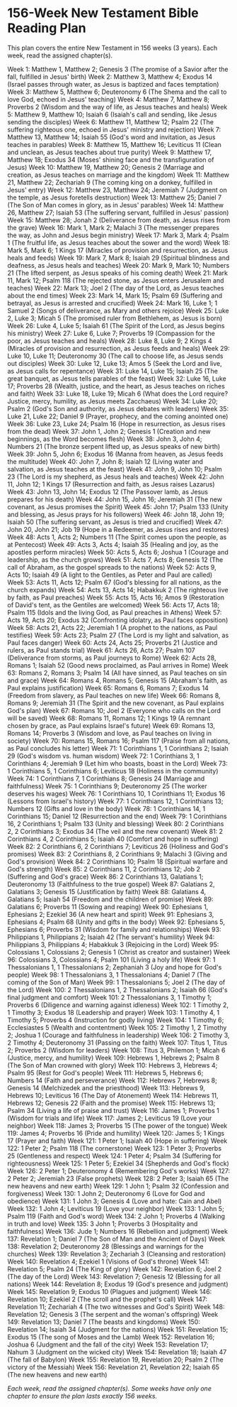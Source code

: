 # 156-Week New Testament Bible Reading Plan

This plan covers the entire New Testament in 156 weeks (3 years). Each week, read the assigned chapter(s).

Week 1: Matthew 1, Matthew 2; Genesis 3 (The promise of a Savior after the fall, fulfilled in Jesus' birth)
Week 2: Matthew 3, Matthew 4; Exodus 14 (Israel passes through water, as Jesus is baptized and faces temptation)
Week 3: Matthew 5, Matthew 6; Deuteronomy 6 (The Shema and the call to love God, echoed in Jesus' teaching)
Week 4: Matthew 7, Matthew 8; Proverbs 2 (Wisdom and the way of life, as Jesus teaches and heals)
Week 5: Matthew 9, Matthew 10; Isaiah 6 (Isaiah's call and sending, like Jesus sending the disciples)
Week 6: Matthew 11, Matthew 12; Psalm 22 (The suffering righteous one, echoed in Jesus' ministry and rejection)
Week 7: Matthew 13, Matthew 14; Isaiah 55 (God's word and invitation, as Jesus teaches in parables)
Week 8: Matthew 15, Matthew 16; Leviticus 11 (Clean and unclean, as Jesus teaches about true purity)
Week 9: Matthew 17, Matthew 18; Exodus 34 (Moses' shining face and the transfiguration of Jesus)
Week 10: Matthew 19, Matthew 20; Genesis 2 (Marriage and creation, as Jesus teaches on marriage and the kingdom)
Week 11: Matthew 21, Matthew 22; Zechariah 9 (The coming king on a donkey, fulfilled in Jesus' entry)
Week 12: Matthew 23, Matthew 24; Jeremiah 7 (Judgment on the temple, as Jesus foretells destruction)
Week 13: Matthew 25; Daniel 7 (The Son of Man comes in glory, as in Jesus' parables)
Week 14: Matthew 26, Matthew 27; Isaiah 53 (The suffering servant, fulfilled in Jesus' passion)
Week 15: Matthew 28; Jonah 2 (Deliverance from death, as Jesus rises from the grave)
Week 16: Mark 1, Mark 2; Malachi 3 (The messenger prepares the way, as John and Jesus begin ministry)
Week 17: Mark 3, Mark 4; Psalm 1 (The fruitful life, as Jesus teaches about the sower and the word)
Week 18: Mark 5, Mark 6; 1 Kings 17 (Miracles of provision and resurrection, as Jesus heals and feeds)
Week 19: Mark 7, Mark 8; Isaiah 29 (Spiritual blindness and deafness, as Jesus heals and teaches)
Week 20: Mark 9, Mark 10; Numbers 21 (The lifted serpent, as Jesus speaks of his coming death)
Week 21: Mark 11, Mark 12; Psalm 118 (The rejected stone, as Jesus enters Jerusalem and teaches)
Week 22: Mark 13; Joel 2 (The day of the Lord, as Jesus teaches about the end times)
Week 23: Mark 14, Mark 15; Psalm 69 (Suffering and betrayal, as Jesus is arrested and crucified)
Week 24: Mark 16, Luke 1; 1 Samuel 2 (Songs of deliverance, as Mary and others rejoice)
Week 25: Luke 2, Luke 3; Micah 5 (The promised ruler from Bethlehem, as Jesus is born)
Week 26: Luke 4, Luke 5; Isaiah 61 (The Spirit of the Lord, as Jesus begins his ministry)
Week 27: Luke 6, Luke 7; Proverbs 19 (Compassion for the poor, as Jesus teaches and heals)
Week 28: Luke 8, Luke 9; 2 Kings 4 (Miracles of provision and resurrection, as Jesus feeds and heals)
Week 29: Luke 10, Luke 11; Deuteronomy 30 (The call to choose life, as Jesus sends out disciples)
Week 30: Luke 12, Luke 13; Amos 5 (Seek the Lord and live, as Jesus calls for repentance)
Week 31: Luke 14, Luke 15; Isaiah 25 (The great banquet, as Jesus tells parables of the feast)
Week 32: Luke 16, Luke 17; Proverbs 28 (Wealth, justice, and the heart, as Jesus teaches on riches and faith)
Week 33: Luke 18, Luke 19; Micah 6 (What does the Lord require? Justice, mercy, humility, as Jesus meets Zacchaeus)
Week 34: Luke 20; Psalm 2 (God's Son and authority, as Jesus debates with leaders)
Week 35: Luke 21, Luke 22; Daniel 9 (Prayer, prophecy, and the coming anointed one)
Week 36: Luke 23, Luke 24; Psalm 16 (Hope in resurrection, as Jesus rises from the dead)
Week 37: John 1, John 2; Genesis 1 (Creation and new beginnings, as the Word becomes flesh)
Week 38: John 3, John 4; Numbers 21 (The bronze serpent lifted up, as Jesus speaks of new birth)
Week 39: John 5, John 6; Exodus 16 (Manna from heaven, as Jesus feeds the multitude)
Week 40: John 7, John 8; Isaiah 12 (Living water and salvation, as Jesus teaches at the feast)
Week 41: John 9, John 10; Psalm 23 (The Lord is my shepherd, as Jesus heals and teaches)
Week 42: John 11, John 12; 1 Kings 17 (Resurrection and faith, as Jesus raises Lazarus)
Week 43: John 13, John 14; Exodus 12 (The Passover lamb, as Jesus prepares for his death)
Week 44: John 15, John 16; Jeremiah 31 (The new covenant, as Jesus promises the Spirit)
Week 45: John 17; Psalm 133 (Unity and blessing, as Jesus prays for his followers)
Week 46: John 18, John 19; Isaiah 50 (The suffering servant, as Jesus is tried and crucified)
Week 47: John 20, John 21; Job 19 (Hope in a Redeemer, as Jesus rises and restores)
Week 48: Acts 1, Acts 2; Numbers 11 (The Spirit comes upon the people, as at Pentecost)
Week 49: Acts 3, Acts 4; Isaiah 35 (Healing and joy, as the apostles perform miracles)
Week 50: Acts 5, Acts 6; Joshua 1 (Courage and leadership, as the church grows)
Week 51: Acts 7, Acts 8; Genesis 12 (The call of Abraham, as the gospel spreads to the nations)
Week 52: Acts 9, Acts 10; Isaiah 49 (A light to the Gentiles, as Peter and Paul are called)
Week 53: Acts 11, Acts 12; Psalm 67 (God's blessing for all nations, as the church expands)
Week 54: Acts 13, Acts 14; Habakkuk 2 (The righteous live by faith, as Paul preaches)
Week 55: Acts 15, Acts 16; Amos 9 (Restoration of David's tent, as the Gentiles are welcomed)
Week 56: Acts 17, Acts 18; Psalm 115 (Idols and the living God, as Paul preaches in Athens)
Week 57: Acts 19, Acts 20; Exodus 32 (Confronting idolatry, as Paul faces opposition)
Week 58: Acts 21, Acts 22; Jeremiah 1 (A prophet to the nations, as Paul testifies)
Week 59: Acts 23; Psalm 27 (The Lord is my light and salvation, as Paul faces danger)
Week 60: Acts 24, Acts 25; Proverbs 21 (Justice and rulers, as Paul stands trial)
Week 61: Acts 26, Acts 27; Psalm 107 (Deliverance from storms, as Paul journeys to Rome)
Week 62: Acts 28, Romans 1; Isaiah 52 (Good news proclaimed, as Paul arrives in Rome)
Week 63: Romans 2, Romans 3; Psalm 14 (All have sinned, as Paul teaches on sin and grace)
Week 64: Romans 4, Romans 5; Genesis 15 (Abraham's faith, as Paul explains justification)
Week 65: Romans 6, Romans 7; Exodus 14 (Freedom from slavery, as Paul teaches on new life)
Week 66: Romans 8, Romans 9; Jeremiah 31 (The Spirit and the new covenant, as Paul explains God's plan)
Week 67: Romans 10; Joel 2 (Everyone who calls on the Lord will be saved)
Week 68: Romans 11, Romans 12; 1 Kings 19 (A remnant chosen by grace, as Paul explains Israel's future)
Week 69: Romans 13, Romans 14; Proverbs 3 (Wisdom and love, as Paul teaches on living in society)
Week 70: Romans 15, Romans 16; Psalm 117 (Praise from all nations, as Paul concludes his letter)
Week 71: 1 Corinthians 1, 1 Corinthians 2; Isaiah 29 (God's wisdom vs. human wisdom)
Week 72: 1 Corinthians 3, 1 Corinthians 4; Jeremiah 9 (Let him who boasts, boast in the Lord)
Week 73: 1 Corinthians 5, 1 Corinthians 6; Leviticus 18 (Holiness in the community)
Week 74: 1 Corinthians 7, 1 Corinthians 8; Genesis 24 (Marriage and faithfulness)
Week 75: 1 Corinthians 9; Deuteronomy 25 (The worker deserves his wages)
Week 76: 1 Corinthians 10, 1 Corinthians 11; Exodus 16 (Lessons from Israel's history)
Week 77: 1 Corinthians 12, 1 Corinthians 13; Numbers 12 (Gifts and love in the body)
Week 78: 1 Corinthians 14, 1 Corinthians 15; Daniel 12 (Resurrection and the end)
Week 79: 1 Corinthians 16, 2 Corinthians 1; Psalm 133 (Unity and blessing)
Week 80: 2 Corinthians 2, 2 Corinthians 3; Exodus 34 (The veil and the new covenant)
Week 81: 2 Corinthians 4, 2 Corinthians 5; Isaiah 40 (Comfort and hope in suffering)
Week 82: 2 Corinthians 6, 2 Corinthians 7; Leviticus 26 (Holiness and God's promises)
Week 83: 2 Corinthians 8, 2 Corinthians 9; Malachi 3 (Giving and God's provision)
Week 84: 2 Corinthians 10; Psalm 18 (Spiritual warfare and God's strength)
Week 85: 2 Corinthians 11, 2 Corinthians 12; Job 2 (Suffering and God's grace)
Week 86: 2 Corinthians 13, Galatians 1; Deuteronomy 13 (Faithfulness to the true gospel)
Week 87: Galatians 2, Galatians 3; Genesis 15 (Justification by faith)
Week 88: Galatians 4, Galatians 5; Isaiah 54 (Freedom and the children of promise)
Week 89: Galatians 6; Proverbs 11 (Sowing and reaping)
Week 90: Ephesians 1, Ephesians 2; Ezekiel 36 (A new heart and spirit)
Week 91: Ephesians 3, Ephesians 4; Psalm 68 (Unity and gifts in the body)
Week 92: Ephesians 5, Ephesians 6; Proverbs 31 (Wisdom for family and relationships)
Week 93: Philippians 1, Philippians 2; Isaiah 42 (The servant's humility)
Week 94: Philippians 3, Philippians 4; Habakkuk 3 (Rejoicing in the Lord)
Week 95: Colossians 1, Colossians 2; Genesis 1 (Christ as creator and sustainer)
Week 96: Colossians 3, Colossians 4; Psalm 101 (Living a holy life)
Week 97: 1 Thessalonians 1, 1 Thessalonians 2; Zephaniah 3 (Joy and hope for God's people)
Week 98: 1 Thessalonians 3, 1 Thessalonians 4; Daniel 7 (The coming of the Son of Man)
Week 99: 1 Thessalonians 5; Joel 2 (The day of the Lord)
Week 100: 2 Thessalonians 1, 2 Thessalonians 2; Isaiah 66 (God's final judgment and comfort)
Week 101: 2 Thessalonians 3, 1 Timothy 1; Proverbs 6 (Diligence and warning against idleness)
Week 102: 1 Timothy 2, 1 Timothy 3; Exodus 18 (Leadership and prayer)
Week 103: 1 Timothy 4, 1 Timothy 5; Proverbs 4 (Instruction for godly living)
Week 104: 1 Timothy 6; Ecclesiastes 5 (Wealth and contentment)
Week 105: 2 Timothy 1, 2 Timothy 2; Joshua 1 (Courage and faithfulness in leadership)
Week 106: 2 Timothy 3, 2 Timothy 4; Deuteronomy 31 (Passing on the faith)
Week 107: Titus 1, Titus 2; Proverbs 2 (Wisdom for leaders)
Week 108: Titus 3, Philemon 1; Micah 6 (Justice, mercy, and humility)
Week 109: Hebrews 1, Hebrews 2; Psalm 8 (The Son of Man crowned with glory)
Week 110: Hebrews 3, Hebrews 4; Psalm 95 (Rest for God's people)
Week 111: Hebrews 5, Hebrews 6; Numbers 14 (Faith and perseverance)
Week 112: Hebrews 7, Hebrews 8; Genesis 14 (Melchizedek and the priesthood)
Week 113: Hebrews 9, Hebrews 10; Leviticus 16 (The Day of Atonement)
Week 114: Hebrews 11, Hebrews 12; Genesis 22 (Faith and the promise)
Week 115: Hebrews 13; Psalm 34 (Living a life of praise and trust)
Week 116: James 1; Proverbs 1 (Wisdom for trials and life)
Week 117: James 2; Leviticus 19 (Love your neighbor)
Week 118: James 3; Proverbs 15 (The power of the tongue)
Week 119: James 4; Proverbs 16 (Pride and humility)
Week 120: James 5; 1 Kings 17 (Prayer and faith)
Week 121: 1 Peter 1; Isaiah 40 (Hope in suffering)
Week 122: 1 Peter 2; Psalm 118 (The cornerstone)
Week 123: 1 Peter 3; Proverbs 25 (Gentleness and respect)
Week 124: 1 Peter 4; Psalm 34 (Suffering for righteousness)
Week 125: 1 Peter 5; Ezekiel 34 (Shepherds and God's flock)
Week 126: 2 Peter 1; Deuteronomy 4 (Remembering God's works)
Week 127: 2 Peter 2; Jeremiah 23 (False prophets)
Week 128: 2 Peter 3; Isaiah 65 (The new heavens and new earth)
Week 129: 1 John 1; Psalm 32 (Confession and forgiveness)
Week 130: 1 John 2; Deuteronomy 6 (Love for God and obedience)
Week 131: 1 John 3; Genesis 4 (Love and hate: Cain and Abel)
Week 132: 1 John 4; Leviticus 19 (Love your neighbor)
Week 133: 1 John 5; Psalm 119 (Faith and God's word)
Week 134: 2 John 1; Proverbs 4 (Walking in truth and love)
Week 135: 3 John 1; Proverbs 3 (Hospitality and faithfulness)
Week 136: Jude 1; Numbers 16 (Rebellion and judgment)
Week 137: Revelation 1; Daniel 7 (The Son of Man and the Ancient of Days)
Week 138: Revelation 2; Deuteronomy 28 (Blessings and warnings for the churches)
Week 139: Revelation 3; Zechariah 3 (Cleansing and restoration)
Week 140: Revelation 4; Ezekiel 1 (Visions of God's throne)
Week 141: Revelation 5; Psalm 24 (The King of glory)
Week 142: Revelation 6; Joel 2 (The day of the Lord)
Week 143: Revelation 7; Genesis 12 (Blessing for all nations)
Week 144: Revelation 8; Exodus 19 (God's presence and judgment)
Week 145: Revelation 9; Exodus 10 (Plagues and judgment)
Week 146: Revelation 10; Ezekiel 2 (The scroll and the prophet's call)
Week 147: Revelation 11; Zechariah 4 (The two witnesses and God's Spirit)
Week 148: Revelation 12; Genesis 3 (The serpent and the woman's offspring)
Week 149: Revelation 13; Daniel 7 (The beasts and kingdoms)
Week 150: Revelation 14; Isaiah 34 (Judgment for the nations)
Week 151: Revelation 15; Exodus 15 (The song of Moses and the Lamb)
Week 152: Revelation 16; Joshua 6 (Judgment and the fall of the city)
Week 153: Revelation 17; Nahum 3 (Judgment on the wicked city)
Week 154: Revelation 18; Isaiah 47 (The fall of Babylon)
Week 155: Revelation 19, Revelation 20; Psalm 2 (The victory of the Messiah)
Week 156: Revelation 21, Revelation 22; Isaiah 65 (The new heavens and new earth)

*Each week, read the assigned chapter(s). Some weeks have only one chapter to ensure the plan lasts exactly 156 weeks.*
